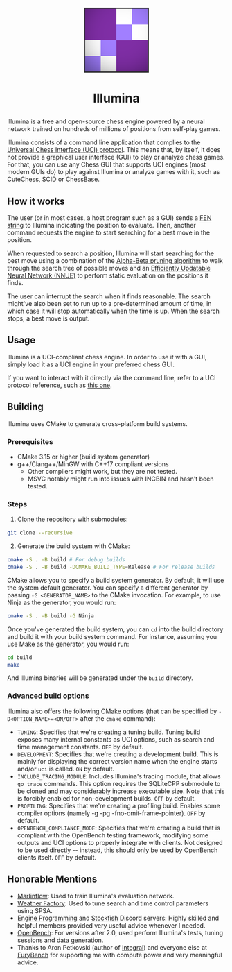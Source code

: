 <p align="center">
  <img src="logo.png" alt="Illumina's Logo" width="150"/>
</p>

<h1>
    <p align="center">
        Illumina
    </p>
</h1>

Illumina is a free and open-source chess engine powered by a neural network trained on hundreds of millions of positions from self-play games.

Illumina consists of a command line application that complies to the [Universal Chess Interface (UCI) protocol](https://en.wikipedia.org/wiki/Universal_Chess_Interface). This means that, by itself, it does not provide a graphical user interface (GUI) to play or analyze chess games. For that, you can
use any Chess GUI that supports UCI engines (most modern GUIs do) to play against Illumina or analyze games with it, such as CuteChess, SCID or ChessBase. 

## How it works

The user (or in most cases, a host program such as a GUI) sends a [FEN string](https://en.wikipedia.org/wiki/Forsyth%E2%80%93Edwards_Notation) to Illumina indicating the position to evaluate. Then, another command requests the engine to start searching for a best move in the position.

When requested to search a position, Illumina will start searching for the best move using a combination of the [Alpha-Beta pruning algorithm](https://en.wikipedia.org/wiki/Alpha%E2%80%93beta_pruning) to walk through the search tree of possible moves and an [Efficiently Updatable Neural Network (NNUE)](https://en.wikipedia.org/wiki/Efficiently_updatable_neural_network) to perform static evaluation on the positions it finds.

The user can interrupt the search when it finds reasonable. The search might've also been set to run up to a pre-determined amount of time, in which case it will stop automatically when the time is up. When the search stops, a best move is output.

## Usage

Illumina is a UCI-compliant chess engine. In order to use it with a GUI, simply load it as a UCI engine in your preferred chess GUI.

If you want to interact with it directly via the command line, refer to a UCI protocol reference, such as [this one](https://backscattering.de/chess/uci/).

## Building

Illumina uses CMake to generate cross-platform build systems.

### Prerequisites

- CMake 3.15 or higher (build system generator)
- g++/Clang++/MinGW with C++17 compliant versions
    - Other compilers might work, but they are not tested.
    - MSVC notably might run into issues with INCBIN and hasn't been tested.

### Steps

1. Clone the repository with submodules:
```bash
git clone --recursive 
```

2. Generate the build system with CMake:
```bash
cmake -S . -B build # For debug builds
cmake -S . -B build -DCMAKE_BUILD_TYPE=Release # For release builds
```

CMake allows you to specify a build system generator. By default, it will use the system default generator. You can specify a different generator by passing `-G <GENERATOR_NAME>` to the CMake invocation. For example, to use Ninja as the generator, you would run:
```bash
cmake -S . -B build -G Ninja
```

Once you've generated the build system, you can `cd` into the build directory
and build it with your build system command. For instance, assuming you use Make as the generator, you would run:
```bash
cd build
make
```

And Illumina binaries will be generated under the `build` directory.

### Advanced build options

Illumina also offers the following CMake options (that can be specified by `-D<OPTION_NAME>=<ON/OFF>` after the `cmake` command):

- `TUNING`: Specifies that we're creating a tuning build. Tuning build exposes many internal constants as UCI options, such as search and time management constants. `OFF` by default.
- `DEVELOPMENT`: Specifies that we're creating a development build. This is mainly for displaying the correct version name when the engine starts and/or `uci` is called. `ON` by default.
- `INCLUDE_TRACING_MODULE`: Includes Illumina's tracing module, that allows `go trace` commands. 
This option requires the SQLiteCPP submodule to be cloned and may considerably increase executable size. Note that this is forcibly enabled for non-development builds.
`OFF` by default.
- `PROFILING`: Specifies that we're creating a profiling build. Enables some compiler options (namely -g -pg -fno-omit-frame-pointer). `OFF` by default.
- `OPENBENCH_COMPLIANCE_MODE`: Specifies that we're creating a build that is compliant with the OpenBench testing framework, modifying some outputs and UCI options to properly integrate with clients. Not designed to be used directly -- instead, this should only be used by OpenBench clients itself. `OFF` by default.

## Honorable Mentions

- [Marlinflow](https://github.com/jnlt3/marlinflow): Used to train Illumina's evaluation network.
- [Weather Factory](https://github.com/jnlt3/weather-factory): Used to tune search and time control parameters using SPSA.
- [Engine Programming](https://discord.com/invite/F6W6mMsTGN) and [Stockfish](https://discord.gg/GWDRS3kU6R) Discord servers: Highly skilled and helpful members provided very useful advice whenever I needed.
- [OpenBench](https://github.com/AndyGrant/OpenBench): For versions after 2.0, used perform Illumina's tests, tuning sessions and data generation.
- Thanks to Aron Petkovski (author of [Integral](https://github.com/aronpetko/integral)) and everyone else at [FuryBench](https://furybench.com) for supporting me with compute power and very meaningful advice.
